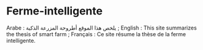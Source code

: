 # Ferme-intelligente
Arabe : يلخص هذا الموقع أطروحة المزرعة الذكية
; English : This site summarizes the thesis of smart farm
; Français : Ce site résume la thèse de la ferme intelligente.
